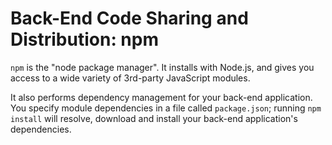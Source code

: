 # Back-End Code Sharing and Distribution: npm

`npm` is the "node package manager". It installs with Node.js, and gives you access to a wide variety of 3rd-party JavaScript modules.

It also performs dependency management for your back-end application. You specify module dependencies in a file called `package.json`; running `npm install` will resolve, download and install your back-end application's dependencies.
